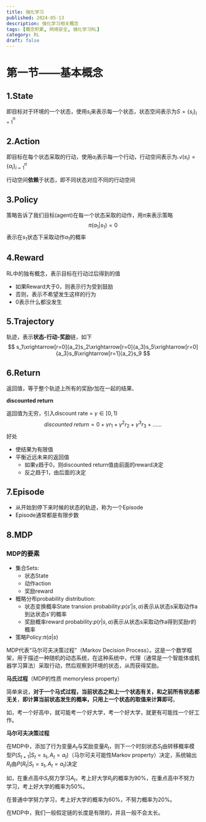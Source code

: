 ```yaml
---
title: 强化学习
published: 2024-05-13
description: 强化学习相关概念
tags: [概念积累, 网络安全, 强化学习RL]
category: RL
draft: false
---
```

# 第一节——基本概念

## 1.State

即目标对于环境的一个状态，使用$s_i$来表示每一个状态，状态空间表示为$S=\{s_i\}^n_{i=1}$

## 2.Action

即目标在每个状态采取的行动，使用$a_i$表示每一个行动，行动空间表示为$\mathcal{A}(s_i)=\{a_i\}^n_{i=1}$

行动空间**依赖**于状态，即不同状态对应不同的行动空间

## 3.Policy

策略告诉了我们目标(agent)在每一个状态采取的动作，用$\pi$来表示策略
$$
\pi(a_1|s_1)=0
$$
表示在$s_1$状态下采取动作$a_1$的概率

## 4.Reward

RL中的独有概念，表示目标在行动过后得到的值

- 如果Reward大于0，则表示行为受到鼓励
- 否则，表示不希望发生这样的行为
- 0表示什么都没发生

## 5.Trajectory 

轨迹，表示**状态-行动-奖励**链，如下
$$
s_1\xrightarrow[r=0]{a_2}s_2\xrightarrow[r=0]{a_3}s_5\xrightarrow[r=0]{a_3}s_8\xrightarrow[r=1]{a_2}s_9
$$


##  6.Return

返回值，等于整个轨迹上所有的奖励$r$加在一起的结果、

**discounted return**

返回值为无穷，引入discount rate = $γ\in[0,1)$ 
$$
discounted\ return = 0 + \gamma r_1+\gamma^2 r_2 + \gamma^3 r_3 + ……
$$
好处

- 使结果为有限值
- 平衡近远未来的返回值
  - 如果γ趋于0，则discounted return值由前面的reward决定
  - 反之趋于1，由后面的决定

## 7.Episode

- 从开始到停下来时候的状态的轨迹，称为一个Episode
- Episode通常都是有限步数



## 8.MDP

### MDP的要素

- 集合Sets:
  - 状态State
  - 动作action
  - 奖励reward
- 概略分布probability distribution:
  - 状态变换概率State transion probability:$p(s'|s,a)$表示从状态s采取动作a到达状态s'的概率
  - 奖励概率reward probability:$p(r|s,a)$表示从状态s采取动作a得到奖励r的概率
- 策略Policy:$\pi(a|s)$

MDP代表“马尔可夫决策过程”（Markov Decision Process）。这是一个数学框架，用于描述一种随机的动态系统，在这种系统中，代理（通常是一个智能体或机器学习算法）采取行动，然后观察到环境的状态，从而获得奖励。

**马氏过程**（MDP的性质 memoryless property）

简单来说，**对于一个马式过程，当前状态之和上一个状态有关，和之前所有状态都无关**，**即计算当前状态发生的概率，只用上一个状态的取值来计算即可**。

如，考一个好高中，就可能考一个好大学，考一个好大学，就更有可能找一个好工作。

**马尔可夫决策过程**

在MDP中，添加了行为变量$A_t$与奖励变量$R_t$，则下一个时刻状态$S_t$由转移概率模型$P(S_{t+1}|S_t = s_t,A_t=a_t)$（马尔可夫可能性Markov property）决定，系统输出$R_t$由$P(R_t|S_t = s_t,A_t=a_t)$决定

如，在重点高中$S_{t}$努力学习$A_t$，考上好大学$R_t$的概率为90%，在重点高中不努力学习，考上好大学的概率为50%。

在普通中学努力学习，考上好大学的概率为60%，不努力概率为20%。

在MDP中，我们一般假定链的长度是有限的，并且一般不会太长。
